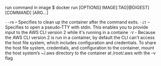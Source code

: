run command in image
    $ docker run [OPTIONS] IMAGE[:TAG|@DIGEST] [COMMAND] [ARG...]

``--rm`` – Specifies to clean up the container after the command exits.
``-it`` – Specifies to open a pseudo-TTY with stdin. This enables you to provide input to the AWS CLI version 2 while it's running in a containe
`-V` - Because the AWS CLI version 2 is run in a container, by default the CLI can't access the host file system, which includes configuration and credentials. To share the host file system, credentials, and configuration to the container, mount the host system’s ~/.aws directory to the container at /root/.aws with the -v flag
